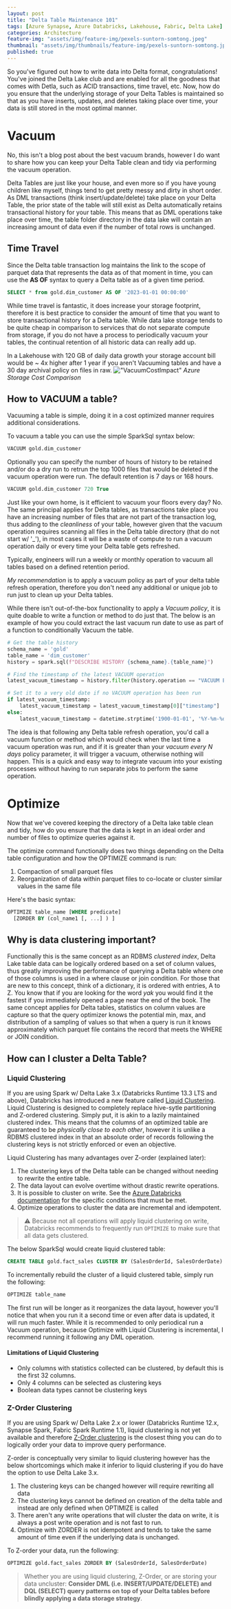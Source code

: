 ```yaml
---
layout: post
title: "Delta Table Maintenance 101"
tags: [Azure Synapse, Azure Databricks, Lakehouse, Fabric, Delta Lake]
categories: Architecture
feature-img: "assets/img/feature-img/pexels-suntorn-somtong.jpeg"
thumbnail: "assets/img/thumbnails/feature-img/pexels-suntorn-somtong.jpeg"
published: true
---
```


So you've figured out how to write data into Delta format, congratulations! You've joined the Delta Lake club and are enabled for all the goodness that comes with Detla, such as ACID transactions, time travel, etc. Now, how do you ensure that the underlying storage of your Delta Tables is maintained so that as you have inserts, updates, and deletes taking place over time, your data is still stored in the most optimal manner.

# Vacuum
No, this isn't a blog post about the best vacuum brands, however I do want to share how you can keep your Delta Table clean and tidy via performing the vacuum operation.

Delta Tables are just like your house, and even more so if you have young children like myself, things tend to get pretty messy and dirty in short order. As DML transactions (think insert/update/delete) take place on your Delta Table, the prior state of the table will still exist as Delta automatically retains transactional history for your table. This means that as DML operations take place over time, the table folder directory in the data lake will contain an increasing amount of data even if the number of total rows is unchanged. 

## Time Travel
Since the Delta table transaction log maintains the link to the scope of parquet data that represents the data as of that moment in time, you can use the **AS OF** syntax to query a Delta table as of a given time period.

```sql
SELECT * from gold.dim_customer AS OF '2023-01-01 00:00:00'
```

While time travel is fantastic, it does increase your storage footprint, therefore it is best practice to consider the amount of time that you want to store transactional history for a Delta table. While data lake storage tends to be quite cheap in comparison to services that do not separate compute from storage, if you do not have a process to periodically vacuum your tables, the continual retention of all historic data can really add up.

In a Lakehouse with 120 GB of daily data growth your storage account bill would be ~ 4x higher after 1 year if you aren't Vacuuming tables and have a 30 day archival policy on files in raw.
!["VacuumCostImpact"](/assets/img/posts/Delta-Table-Maintenance/VacuumArchivalCostAnalysis.png)
_Azure Storage Cost Comparison_


## How to VACUUM a table?

Vacuuming a table is simple, doing it in a cost optimized manner requires additional considerations.

To vacuum a table you can use the simple SparkSql syntax below:

```sql
VACUUM gold.dim_customer
``````

Optionally you can specify the number of hours of history to be retained and/or do a dry run to retrun the top 1000 files that would be deleted if the vacuum operation were run. The default retention is 7 days or 168 hours.

```sql
VACUUM gold.dim_customer 720 True
```

Just like your own home, is it efficient to vacuum your floors every day? No. The same principal applies for Delta tables, as transactions take place you have an increasing number of files that are not part of the transaction log, thus adding to the _cleanliness_ of your table, however given that the vacuum operation requires scanning all files in the Delta table directory (that do not start w/ '_'), in most cases it will be a waste of compute to run a vacuum operation daily or every time your Delta table gets refreshed.

Typically, engineers will run a weekly or monthly operation to vacuum all tables based on a defined retention period. 

_My recommendation_ is to apply a vacuum policy as part of your delta table refresh operation, therefore you don't need any additional or unique job to run just to clean up your Delta tables.

While there isn't out-of-the-box functionality to apply a _Vacuum policy_, it is quite doable to write a function or method to do just that. The below is an example of how you could extract the last vacuum run date to use as part of a function to conditionally Vacuum the table.

```python
# Get the table history
schema_name = 'gold'
table_name = 'dim_customer'
history = spark.sql(f"DESCRIBE HISTORY {schema_name}.{table_name}")

# Find the timestamp of the latest VACUUM operation
latest_vacuum_timestamp = history.filter(history.operation == "VACUUM END").select("timestamp").orderBy(desc("timestamp")).limit(1).collect()

# Set it to a very old date if no VACUUM operation has been run
if latest_vacuum_timestamp:
    latest_vacuum_timestamp = latest_vacuum_timestamp[0]["timestamp"]
else:
    latest_vacuum_timestamp = datetime.strptime('1900-01-01', '%Y-%m-%d')
```

The idea is that following any Delta table refresh operation, you'd call a vacuum function or method which would check when the last time a vacuum operation was run, and if it is greater than your _vacuum every N days_ policy parameter, it will trigger a vacuum, otherwise nothing will happen. This is a quick and easy way to integrate vacuum into your existing processes without having to run separate jobs to perform the same operation.

# Optimize

Now that we've covered keeping the directory of a Delta lake table clean and tidy, how do you ensure that the data is kept in an ideal order and number of files to optimize queries against it.

The optimize command functionally does two things depending on the Delta table configuration and how the OPTIMIZE command is run:
1. Compaction of small parquet files
1. Reorganization of data within parquet files to co-locate or cluster similar values in the same file

Here's the basic syntax:

```sql
OPTIMIZE table_name [WHERE predicate]
  [ZORDER BY (col_name1 [, ...] ) ]
  ```

## Why is data clustering important?
Functionally this is the same concept as an RDBMS _clustered index_, Delta Lake table data can be logically ordered based on a set of column values, thus greatly improving the performance of querying a Delta table where one of those columns is used in a where clause or join condition. For those that are new to this concept, think of a dictionary, it is ordered with entries, A to Z. You know that if you are looking for the word _yak_ you would find it the fastest if you immediately opened a page near the end of the book. The same concept applies for Delta tables, statistics on column values are capture so that the query optimizer knows the potential min, max, and distribution of a sampling of values so that when a query is run it knows approximately which parquet file contains the record that meets the WHERE or JOIN condition.

## How can I cluster a Delta Table?
### Liquid Clustering
If you are using Spark w/ Delta Lake 3.x (Databricks Runtime 13.3 LTS and above), Databricks has introduced a new feature called [Liquid Clustering](https://learn.microsoft.com/en-us/azure/databricks/delta/clustering). Liquid Clustering is designed to completely replace hive-sytle partitioning and Z-ordered clustering. Simply put, it is akin to a lazily maintained clustered index. This means that the columns of an optimized table are guaranteed to be _physically close to each other_, however it is unlike a RDBMS clustered index in that an absolute order of records following the clustering keys is not strictly enforced or even an objective.

Liquid Clustering has many advantages over Z-order (explained later):
1. The clustering keys of the Delta table can be changed without needing to rewrite the entire table.
1. The data layout can evolve overtime without drastic rewrite operations.
1. It is possible to cluster on write. See the [Azure Databricks documentation](https://learn.microsoft.com/en-us/azure/databricks/delta/clustering#write-data-to-a-clustered-table) for the specific conditions that must be met.
1. Optimize operations to cluster the data are incremental and idempotent.

> ⚠️ Because not all operations will apply liquid clustering on write, Databricks recommends to frequently run `OPTIMIZE` to make sure that all data gets clustered. 

The below SparkSql would create liquid clustered table:
```sql
CREATE TABLE gold.fact_sales CLUSTER BY (SalesOrderId, SalesOrderDate)
```

To incrementally rebuild the cluster of a liquid clustered table, simply run the following:
```sql
OPTIMIZE table_name
```

The first run will be longer as it reorganizes the data layout, however you'll notice that when you run it a second time or even after data is updated, it will run much faster. While it is recommended to only periodical run a Vacuum operation, because Optimize with Liquid Clustering is incremental, I recommend running it following any DML operation.

#### Limitations of Liquid Clustering
- Only columns with statistics collected can be clustered, by default this is the first 32 columns.
- Only 4 columns can be selected as clustering keys
- Boolean data types cannot be clustering keys

### Z-Order Clustering
If you are using Spark w/ Delta Lake 2.x or lower (Databricks Runtime 12.x, Synapse Spark, Fabric Spark Runtime 1.1), liquid clustering is not yet available and therefore [Z-Order clustering](https://learn.microsoft.com/en-us/azure/databricks/delta/data-skipping) is the closest thing you can do to logically order your data to improve query performance.

Z-order is conceptually very similar to liquid clustering however has the below shortcomings which make it inferior to liquid clustering if you do have the option to use Delta Lake 3.x.
1. The clustering keys can be changed however will require rewriting all data
1. The clustering keys cannot be defined on creation of the delta table and instead are only defined when OPTIMIZE is called
1. There aren't any write operations that will cluster the data on write, it is always a post write operation and is not fast to run.
1. Optimize with ZORDER is not idempotent and tends to take the same amount of time even if the underlying data is unchanged.

To Z-order your data, run the following:

```sql
OPTIMIZE gold.fact_sales ZORDER BY (SalesOrderId, SalesOrderDate)
```
> Whether you are using liquid clustering, Z-Order, or are storing your data uncluster: **Consider DML (i.e. INSERT/UPDATE/DELETE) and DQL (SELECT) query patterns on top of your Delta tables before blindly applying a data storage strategy**.